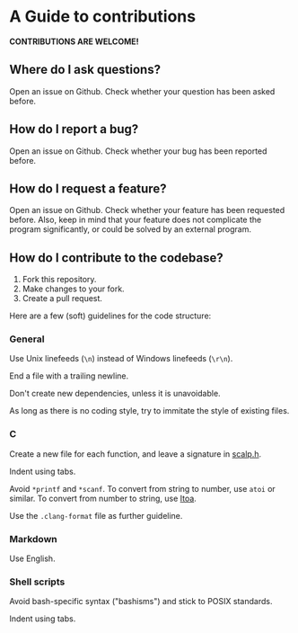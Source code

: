 # A Guide to contributions

**CONTRIBUTIONS ARE WELCOME!**

## Where do I ask questions?

Open an issue on Github. Check whether your question has been asked before.

## How do I report a bug?

Open an issue on Github. Check whether your bug has been reported before.

## How do I request a feature?

Open an issue on Github. Check whether your feature has been requested before. Also, keep in mind that your feature does not complicate the program significantly, or could be solved by an external program.

## How do I contribute to the codebase?

1. Fork this repository.
2. Make changes to your fork.
3. Create a pull request.

Here are a few (soft) guidelines for the code structure:

### General

Use Unix linefeeds (`\n`) instead of Windows linefeeds (`\r\n`).

End a file with a trailing newline.

Don't create new dependencies, unless it is unavoidable.

As long as there is no coding style, try to immitate the style of existing files.

### C

Create a new file for each function, and leave a signature in [scalp.h](scalp.h).

Indent using tabs.

Avoid `*printf` and `*scanf`. To convert from string to number, use `atoi` or similar. To convert from number to string, use [Itoa](https://github.com/nmke-de/Itoa).

Use the `.clang-format` file as further guideline.

### Markdown

Use English.

### Shell scripts

Avoid bash-specific syntax ("bashisms") and stick to POSIX standards.

Indent using tabs.
